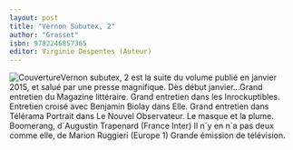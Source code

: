 ```yaml
---
layout: post
title: "Vernon Subutex, 2"
author: "Grasset"
isbn: 9782246857365
editor: Virginie Despentes (Auteur)
---
```


![Couverture](/img/9782246857365.jpg)Vernon subutex, 2 est la suite du volume publié en janvier 2015, et salué par une presse magnifique. Dès début janvier...Grand entretien du Magazine littéraire. Grand entretien dans les Inrockuptibles. Entretien croisé avec Benjamin Biolay dans Elle. Grand entretien dans Télérama Portrait dans Le Nouvel Observateur. Le masque et la plume. Boomerang, d´Augustin Trapenard (France Inter) Il n´y en n´a pas deux comme elle, de Marion Ruggieri (Europe 1) Grande émission de télévision.